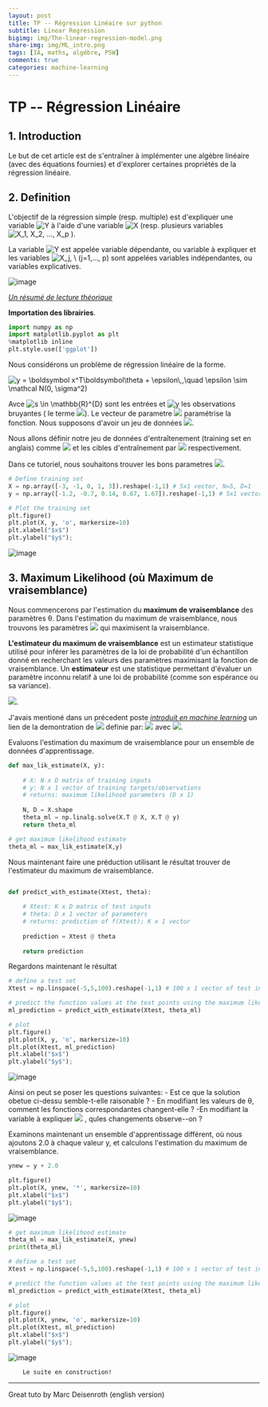 ```yaml
---
layout: post
title: TP -- Régression Linéaire sur python
subtitle: Linear Regression  
bigimg: img/The-linear-regression-model.png
share-img: img/ML_intro.png
tags: [IA, maths, algébre, PSW]
comments: true
categories: machine-learning
---
```


# TP -- Régression Linéaire

## 1. Introduction 

Le but de cet article est de s'entraîner à implémenter une algèbre linéaire (avec des équations fournies) et d'explorer certaines propriétés de la régression linéaire.

## 2. Definition


L'objectif de la régression simple (resp. multiple) est d'expliquer une variable  <img src="https://latex.codecogs.com/svg.latex?\Large&space; Y  " title="Y  " /> à l'aide d'une variable <img src="https://latex.codecogs.com/svg.latex?\Large&space; X  " title="X  " /> (resp. plusieurs variables <img src="https://latex.codecogs.com/svg.latex?\Large&space; X_1,  X_2, ..., X_p " title= "X_1,  X_2, ..., X_p  " /> ). 

La variable <img src="https://latex.codecogs.com/svg.latex?\Large&space; Y  " title="Y  " /> est appelée variable dépendante, ou variable à expliquer et les
variables <img src="https://latex.codecogs.com/svg.latex?\Large&space; X_j, \ (j=1,..., p)  " title="X_j, \ (j=1,..., p) " />  sont appelées variables indépendantes, ou variables explicatives.

![image](https://drive.google.com/uc?export=view&id=1lhGMOB_QVY8HFQBOPPKYheWaqnferFLY)


[*Un résumé de lecture théorique*](https://www.math.univ-toulouse.fr/~besse/Wikistat/pdf/st-l-inf-regsim.pdf)

**Importation des librairies**. 

```python
import numpy as np
import matplotlib.pyplot as plt
%matplotlib inline
plt.style.use(['ggplot'])
```
Nous considérons un problème de régression linéaire de la forme. 

<img src="https://latex.codecogs.com/svg.latex?\Large&space; y = \boldsymbol x^T\boldsymbol\theta + \epsilon\,,\quad \epsilon \sim \mathcal N(0, \sigma^2)  " title=" y = \boldsymbol x^T\boldsymbol\theta + \epsilon\,,\quad \epsilon \sim \mathcal N(0, \sigma^2)  " />

Avce <img src="https://latex.codecogs.com/svg.latex?\Large&space; x \in \mathbb{R}^{D}  " title=" s \in \mathbb{R}^{D} " /> sont les entrées et <img src="https://latex.codecogs.com/svg.latex?\Large&space; y  " title=" y  " /> les observations bruyantes ( le terme <img src="https://latex.codecogs.com/svg.latex?\Large&space; \epsilon  " title=" " />). Le vecteur de parametre <img src="https://latex.codecogs.com/svg.latex?\Large&space; \theta \in \mathbb{R}^{D}  " title=" " /> paramétrise la fonction. 
Nous supposons d'avoir un jeu de données <img src="https://latex.codecogs.com/svg.latex?\Large&space; (x_n, y_n), n=1,...,N  " title=" " />.

Nous allons définir notre jeu de données d'entraîtenement (training set en anglais) comme <img src="https://latex.codecogs.com/svg.latex?\Large&space; \mathcal X = \{\boldsymbol x_1, \ldots, \boldsymbol x_N\}  " title=" " /> et les cibles d'entraînement par  <img src="https://latex.codecogs.com/svg.latex?\Large&space; \mathcal Y = \{y_1, \ldots, y_N\}  " title=" " /> respectivement. 

Dans ce tutoriel, nous souhaitons trouver les bons parametres <img src="https://latex.codecogs.com/svg.latex?\Large&space; \theta  " title=" " />.

```python
# Define training set
X = np.array([-3, -1, 0, 1, 3]).reshape(-1,1) # 5x1 vector, N=5, D=1
y = np.array([-1.2, -0.7, 0.14, 0.67, 1.67]).reshape(-1,1) # 5x1 vector

# Plot the training set
plt.figure()
plt.plot(X, y, 'o', markersize=10)
plt.xlabel("$x$")
plt.ylabel("$y$");
```
![image](https://drive.google.com/uc?export=view&id=1b4_e9tVtuEotgemC7JJjXPAIt1_OZ-O-)

## 3. Maximum Likelihood (où Maximum de vraisemblance)

Nous commencerons par l'estimation du **maximum de vraisemblance** des paramètres θ. Dans l'estimation du maximum de vraisemblance, nous trouvons les paramètres <img src="https://latex.codecogs.com/svg.latex?\Large&space; \theta^{ML}  " title=" " /> qui maximisent la vraisemblance. 


**L'estimateur du maximum de vraisemblance** est un estimateur statistique utilisé pour inférer les paramètres de la loi de probabilité d'un échantillon donné en recherchant les valeurs des paramètres maximisant la fonction de vraisemblance. Un **estimateur** est une statistique permettant d'évaluer un paramètre inconnu relatif à une loi de probabilité (comme son espérance ou sa variance).

<img src="https://latex.codecogs.com/svg.latex?\Large&space; p(\mathcal Y | \mathcal X, \boldsymbol\theta) = \prod_{n=1}^N p(y_n | \boldsymbol x_n, \boldsymbol\theta)\,.  " title=" " />. 


J'avais mentioné dans un précedent poste *[introduit en machine learning](https://papasega.github.io/psw_blog/2020-09-27-into-ML/)* un lien de la demontration de  <img src="https://latex.codecogs.com/svg.latex?\Large&space; \theta^{ML}  " title=" " /> definie par:
<img src="https://latex.codecogs.com/svg.latex?\Large&space; \boldsymbol\theta^{\text{ML}} = (\boldsymbol X^T\boldsymbol X)^{-1}\boldsymbol X^T\boldsymbol y\in\mathbb{R}^D\,,  " title=" " />   avec   <img src="https://latex.codecogs.com/svg.latex?\Large&space; \boldsymbol X = [\boldsymbol x_1, \ldots, \boldsymbol x_N]^T\in\mathbb{R}^{N\times D}\,,\quad \boldsymbol y = [y_1, \ldots, y_N]^T \in\mathbb{R}^N\,.  " title=" " />. 

Evaluons l'estimation du maximum de vraisemblance pour un ensemble de données d'apprentissage. 
```python
def max_lik_estimate(X, y): 
    
    # X: N x D matrix of training inputs
    # y: N x 1 vector of training targets/observations
    # returns: maximum likelihood parameters (D x 1)
    
    N, D = X.shape
    theta_ml = np.linalg.solve(X.T @ X, X.T @ y) 
    return theta_ml 
```
```python 
# get maximum likelihood estimate
theta_ml = max_lik_estimate(X,y)
```
Nous maintenant faire une préduction utilisant le résultat trouver de l'estimateur du maximum de vraisemblance.


```python

def predict_with_estimate(Xtest, theta):
    
    # Xtest: K x D matrix of test inputs
    # theta: D x 1 vector of parameters
    # returns: prediction of f(Xtest); K x 1 vector
    
    prediction = Xtest @ theta 
    
    return prediction 
```
Regardons maintenant le résultat

```python 
# define a test set
Xtest = np.linspace(-5,5,100).reshape(-1,1) # 100 x 1 vector of test inputs

# predict the function values at the test points using the maximum likelihood estimator
ml_prediction = predict_with_estimate(Xtest, theta_ml)

# plot
plt.figure()
plt.plot(X, y, 'o', markersize=10)
plt.plot(Xtest, ml_prediction)
plt.xlabel("$x$")
plt.ylabel("$y$");
```

![image](https://drive.google.com/uc?export=view&id=1yjDb4-IoZdWB1l1UZrulr5CffEZBWTef)


Ainsi on peut se poser les questions suivantes: 
    - Est ce que la solution obetue ci-dessu semble-t-elle raisonable ? 
    - En modifiant les valeurs de θ, comment les fonctions correspondantes changent-elle ? 
    -En modifiant la variable à expliquer <img src="https://latex.codecogs.com/svg.latex?\Large&space; \mathcal Y " title=" " /> , qules changements observe--on ? 



Examinons maintenant un ensemble d'apprentissage différent, où nous ajoutons 2.0 à chaque valeur y, et calculons l'estimation du maximum de vraisemblance.

```python
ynew = y + 2.0

plt.figure()
plt.plot(X, ynew, '*', markersize=10)
plt.xlabel("$x$")
plt.ylabel("$y$");
```
![image](https://drive.google.com/uc?export=view&id=12v4d93P5Xn6e_2to2cyiL5HFYCxnRKbB)

```python
# get maximum likelihood estimate
theta_ml = max_lik_estimate(X, ynew)
print(theta_ml)

# define a test set
Xtest = np.linspace(-5,5,100).reshape(-1,1) # 100 x 1 vector of test inputs

# predict the function values at the test points using the maximum likelihood estimator
ml_prediction = predict_with_estimate(Xtest, theta_ml)

# plot
plt.figure()
plt.plot(X, ynew, 'o', markersize=10)
plt.plot(Xtest, ml_prediction)
plt.xlabel("$x$")
plt.ylabel("$y$");
```
![image](https://drive.google.com/uc?export=view&id=13kV72b_10xgBldTmuYitErVtYuN-h5iR)


        Le suite en construction! 



***********************************************
Great tuto by Marc Deisenroth (english version)
